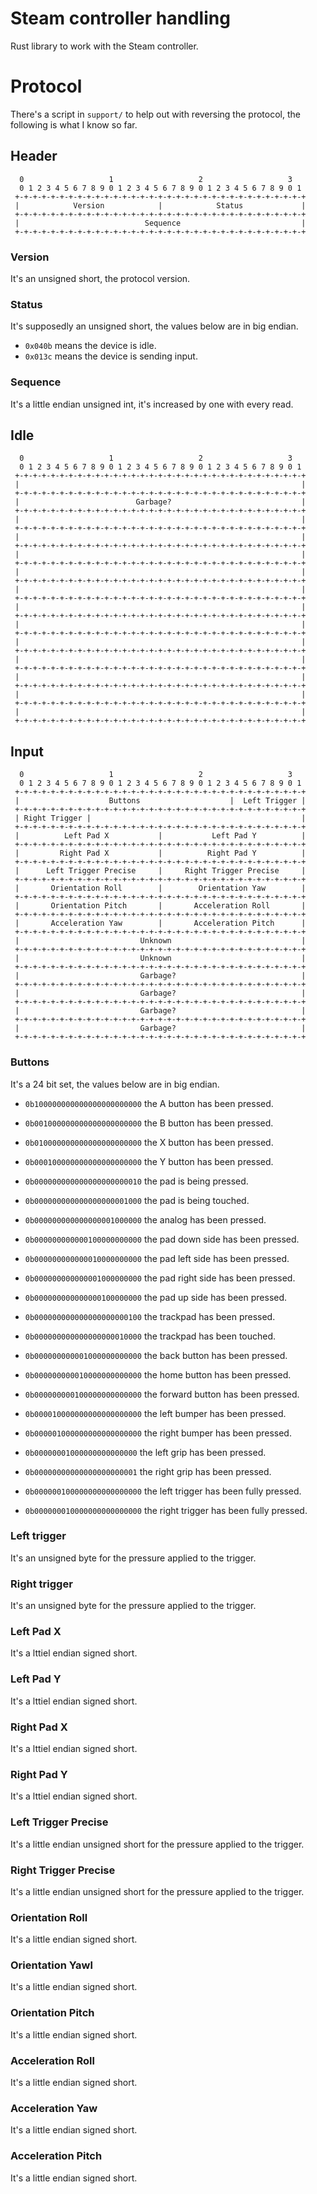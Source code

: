 Steam controller handling
=========================
Rust library to work with the Steam controller.

Protocol
========
There's a script in `support/` to help out with reversing the protocol, the
following is what I know so far.

Header
------
```
  0                   1                   2                   3
  0 1 2 3 4 5 6 7 8 9 0 1 2 3 4 5 6 7 8 9 0 1 2 3 4 5 6 7 8 9 0 1
 +-+-+-+-+-+-+-+-+-+-+-+-+-+-+-+-+-+-+-+-+-+-+-+-+-+-+-+-+-+-+-+-+
 |            Version            |            Status             |
 +-+-+-+-+-+-+-+-+-+-+-+-+-+-+-+-+-+-+-+-+-+-+-+-+-+-+-+-+-+-+-+-+
 |                            Sequence                           |
 +-+-+-+-+-+-+-+-+-+-+-+-+-+-+-+-+-+-+-+-+-+-+-+-+-+-+-+-+-+-+-+-+
```

### Version

It's an unsigned short, the protocol version.

### Status

It's supposedly an unsigned short, the values below are in big endian.

- `0x040b` means the device is idle.
- `0x013c` means the device is sending input.

### Sequence

It's a little endian unsigned int, it's increased by one with every read.

Idle
----
```
  0                   1                   2                   3
  0 1 2 3 4 5 6 7 8 9 0 1 2 3 4 5 6 7 8 9 0 1 2 3 4 5 6 7 8 9 0 1
 +-+-+-+-+-+-+-+-+-+-+-+-+-+-+-+-+-+-+-+-+-+-+-+-+-+-+-+-+-+-+-+-+
 |                                                               |
 +-+-+-+-+-+-+-+-+-+-+-+-+-+-+-+-+-+-+-+-+-+-+-+-+-+-+-+-+-+-+-+-+
 |                          Garbage?                             |
 +-+-+-+-+-+-+-+-+-+-+-+-+-+-+-+-+-+-+-+-+-+-+-+-+-+-+-+-+-+-+-+-+
 |                                                               |
 +-+-+-+-+-+-+-+-+-+-+-+-+-+-+-+-+-+-+-+-+-+-+-+-+-+-+-+-+-+-+-+-+
 |                                                               |
 +-+-+-+-+-+-+-+-+-+-+-+-+-+-+-+-+-+-+-+-+-+-+-+-+-+-+-+-+-+-+-+-+
 |                                                               |
 +-+-+-+-+-+-+-+-+-+-+-+-+-+-+-+-+-+-+-+-+-+-+-+-+-+-+-+-+-+-+-+-+
 |                                                               |
 +-+-+-+-+-+-+-+-+-+-+-+-+-+-+-+-+-+-+-+-+-+-+-+-+-+-+-+-+-+-+-+-+
 |                                                               |
 +-+-+-+-+-+-+-+-+-+-+-+-+-+-+-+-+-+-+-+-+-+-+-+-+-+-+-+-+-+-+-+-+
 |                                                               |
 +-+-+-+-+-+-+-+-+-+-+-+-+-+-+-+-+-+-+-+-+-+-+-+-+-+-+-+-+-+-+-+-+
 |                                                               |
 +-+-+-+-+-+-+-+-+-+-+-+-+-+-+-+-+-+-+-+-+-+-+-+-+-+-+-+-+-+-+-+-+
 |                                                               |
 +-+-+-+-+-+-+-+-+-+-+-+-+-+-+-+-+-+-+-+-+-+-+-+-+-+-+-+-+-+-+-+-+
 |                                                               |
 +-+-+-+-+-+-+-+-+-+-+-+-+-+-+-+-+-+-+-+-+-+-+-+-+-+-+-+-+-+-+-+-+
 |                                                               |
 +-+-+-+-+-+-+-+-+-+-+-+-+-+-+-+-+-+-+-+-+-+-+-+-+-+-+-+-+-+-+-+-+
 |                                                               |
 +-+-+-+-+-+-+-+-+-+-+-+-+-+-+-+-+-+-+-+-+-+-+-+-+-+-+-+-+-+-+-+-+
 |                                                               |
 +-+-+-+-+-+-+-+-+-+-+-+-+-+-+-+-+-+-+-+-+-+-+-+-+-+-+-+-+-+-+-+-+
```

Input
-----

```
  0                   1                   2                   3
  0 1 2 3 4 5 6 7 8 9 0 1 2 3 4 5 6 7 8 9 0 1 2 3 4 5 6 7 8 9 0 1
 +-+-+-+-+-+-+-+-+-+-+-+-+-+-+-+-+-+-+-+-+-+-+-+-+-+-+-+-+-+-+-+-+
 |                    Buttons                    |  Left Trigger |
 +-+-+-+-+-+-+-+-+-+-+-+-+-+-+-+-+-+-+-+-+-+-+-+-+-+-+-+-+-+-+-+-+
 | Right Trigger |                                               |
 +-+-+-+-+-+-+-+-+-+-+-+-+-+-+-+-+-+-+-+-+-+-+-+-+-+-+-+-+-+-+-+-+
 |          Left Pad X           |           Left Pad Y          |
 +-+-+-+-+-+-+-+-+-+-+-+-+-+-+-+-+-+-+-+-+-+-+-+-+-+-+-+-+-+-+-+-+
 |         Right Pad X           |          Right Pad Y          |
 +-+-+-+-+-+-+-+-+-+-+-+-+-+-+-+-+-+-+-+-+-+-+-+-+-+-+-+-+-+-+-+-+
 |      Left Trigger Precise     |     Right Trigger Precise     |
 +-+-+-+-+-+-+-+-+-+-+-+-+-+-+-+-+-+-+-+-+-+-+-+-+-+-+-+-+-+-+-+-+
 |       Orientation Roll        |        Orientation Yaw        |
 +-+-+-+-+-+-+-+-+-+-+-+-+-+-+-+-+-+-+-+-+-+-+-+-+-+-+-+-+-+-+-+-+
 |       Orientation Pitch       |       Acceleration Roll       |
 +-+-+-+-+-+-+-+-+-+-+-+-+-+-+-+-+-+-+-+-+-+-+-+-+-+-+-+-+-+-+-+-+
 |       Acceleration Yaw        |       Acceleration Pitch      |
 +-+-+-+-+-+-+-+-+-+-+-+-+-+-+-+-+-+-+-+-+-+-+-+-+-+-+-+-+-+-+-+-+
 |                           Unknown                             |
 +-+-+-+-+-+-+-+-+-+-+-+-+-+-+-+-+-+-+-+-+-+-+-+-+-+-+-+-+-+-+-+-+
 |                           Unknown                             |
 +-+-+-+-+-+-+-+-+-+-+-+-+-+-+-+-+-+-+-+-+-+-+-+-+-+-+-+-+-+-+-+-+
 |                           Garbage?                            |
 +-+-+-+-+-+-+-+-+-+-+-+-+-+-+-+-+-+-+-+-+-+-+-+-+-+-+-+-+-+-+-+-+
 |                           Garbage?                            |
 +-+-+-+-+-+-+-+-+-+-+-+-+-+-+-+-+-+-+-+-+-+-+-+-+-+-+-+-+-+-+-+-+
 |                           Garbage?                            |
 +-+-+-+-+-+-+-+-+-+-+-+-+-+-+-+-+-+-+-+-+-+-+-+-+-+-+-+-+-+-+-+-+
 |                           Garbage?                            |
 +-+-+-+-+-+-+-+-+-+-+-+-+-+-+-+-+-+-+-+-+-+-+-+-+-+-+-+-+-+-+-+-+
```

### Buttons

It's a 24 bit set, the values below are in big endian.

- `0b100000000000000000000000` the A button has been pressed.
- `0b001000000000000000000000` the B button has been pressed.
- `0b010000000000000000000000` the X button has been pressed.
- `0b000100000000000000000000` the Y button has been pressed.

- `0b000000000000000000000010` the pad is being pressed.
- `0b000000000000000000001000` the pad is being touched.
- `0b000000000000000001000000` the analog has been pressed.
- `0b000000000000100000000000` the pad down side has been pressed.
- `0b000000000000010000000000` the pad left side has been pressed.
- `0b000000000000001000000000` the pad right side has been pressed.
- `0b000000000000000100000000` the pad up side has been pressed.

- `0b000000000000000000000100` the trackpad has been pressed.
- `0b000000000000000000010000` the trackpad has been touched.

- `0b000000000001000000000000` the back button has been pressed.
- `0b000000000010000000000000` the home button has been pressed.
- `0b000000000100000000000000` the forward button has been pressed.

- `0b000010000000000000000000` the left bumper has been pressed.
- `0b000001000000000000000000` the right bumper has been pressed.

- `0b00000001000000000000000` the left grip has been pressed.
- `0b00000000000000000000001` the right grip has been pressed.

- `0b000000100000000000000000` the left trigger has been fully pressed.
- `0b000000010000000000000000` the right trigger has been fully pressed.

### Left trigger

It's an unsigned byte for the pressure applied to the trigger.

### Right trigger

It's an unsigned byte for the pressure applied to the trigger.

### Left Pad X

It's a lttiel endian signed short.

### Left Pad Y

It's a lttiel endian signed short.

### Right Pad X

It's a lttiel endian signed short.

### Right Pad Y

It's a lttiel endian signed short.

### Left Trigger Precise

It's a little endian unsigned short for the pressure applied to the trigger.

### Right Trigger Precise

It's a little endian unsigned short for the pressure applied to the trigger.

### Orientation Roll

It's a little endian signed short.

### Orientation Yawl

It's a little endian signed short.

### Orientation Pitch

It's a little endian signed short.

### Acceleration Roll

It's a little endian signed short.

### Acceleration Yaw

It's a little endian signed short.

### Acceleration Pitch

It's a little endian signed short.
